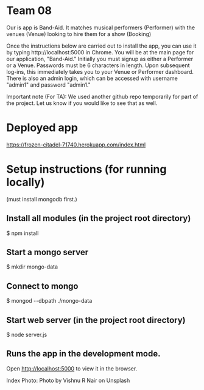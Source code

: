 # Team 08

Our is app is Band-Aid. It matches musical performers (Performer) with the venues (Venue) looking to hire them for a show (Booking)

Once the instructions below are carried out to install the app, you can use it by typing http://localhost:5000 in Chrome. You will be at the main page for our application, "Band-Aid." Initially you must signup as either a Performer or a Venue. Passwords must be 6 characters in length.  Upon subsequent log-ins, this immediately takes you to your Venue or Performer dashboard. There is also an admin login, which can be accessed with username "admin1" and password "admin1."

Important note (For TA): We used another github repo temporarily for part of the project. Let us know if you would like to see that as well.

# Deployed app

https://frozen-citadel-71740.herokuapp.com/index.html


# Setup instructions (for running locally)

(must install mongodb first.)

## Install all modules (in the project root directory)

$ npm install

## Start a mongo server

$ mkdir mongo-data

## Connect to mongo
$ mongod --dbpath ./mongo-data

## Start web server (in the project root directory)

$ node server.js


## Runs the app in the development mode.
Open [http://localhost:5000](http://localhost:5000) to view it in the browser.


Index Photo:
Photo by Vishnu R Nair on Unsplash
